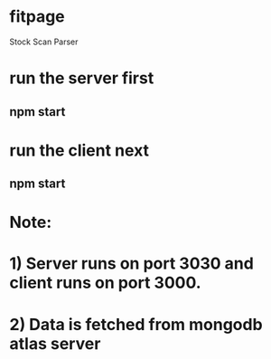 # fitpage
Stock Scan Parser

# run the server first 
## npm start

# run the client next
## npm start

# Note:
# 1) Server runs on port 3030 and client runs on port 3000.
# 2) Data is fetched from mongodb atlas server
